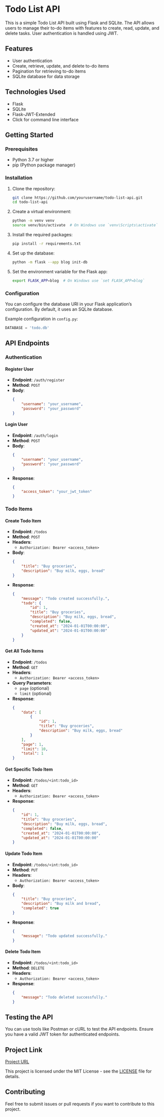 # Todo List API

This is a simple Todo List API built using Flask and SQLite. The API allows users to manage their to-do items with features to create, read, update, and delete tasks. User authentication is handled using JWT.

## Features

- User authentication
- Create, retrieve, update, and delete to-do items
- Pagination for retrieving to-do items
- SQLite database for data storage

## Technologies Used

- Flask
- SQLite
- Flask-JWT-Extended
- Click for command line interface

## Getting Started

### Prerequisites

- Python 3.7 or higher
- pip (Python package manager)

### Installation

1. Clone the repository:

   ```bash
   git clone https://github.com/yourusername/todo-list-api.git
   cd todo-list-api
   ```

2. Create a virtual environment:

   ```bash
   python -m venv venv
   source venv/bin/activate  # On Windows use `venv\Scripts\activate`
   ```

3. Install the required packages:

   ```bash
   pip install -r requirements.txt
   ```

4. Set up the database:

   ```bash
   python -m flask --app blog init-db
   ```

5. Set the environment variable for the Flask app:

   ```bash
   export FLASK_APP=blog  # On Windows use `set FLASK_APP=blog`
   ```

### Configuration

You can configure the database URI in your Flask application’s configuration. By default, it uses an SQLite database.

Example configuration in `config.py`:

```python
DATABASE = 'todo.db'
```

## API Endpoints

### Authentication

#### Register User

- **Endpoint**: `/auth/register`
- **Method**: `POST`
- **Body**: 
  ```json
  {
      "username": "your_username",
      "password": "your_password"
  }
  ```

#### Login User

- **Endpoint**: `/auth/login`
- **Method**: `POST`
- **Body**:
  ```json
  {
      "username": "your_username",
      "password": "your_password"
  }
  ```
- **Response**:
  ```json
  {
      "access_token": "your_jwt_token"
  }
  ```

### Todo Items

#### Create Todo Item

- **Endpoint**: `/todos`
- **Method**: `POST`
- **Headers**: 
  - `Authorization: Bearer <access_token>`
- **Body**:
  ```json
  {
      "title": "Buy groceries",
      "description": "Buy milk, eggs, bread"
  }
  ```
- **Response**:
  ```json
  {
      "message": "Todo created successfully.",
      "todo": {
          "id": 1,
          "title": "Buy groceries",
          "description": "Buy milk, eggs, bread",
          "completed": false,
          "created_at": "2024-01-01T00:00:00",
          "updated_at": "2024-01-01T00:00:00"
      }
  }
  ```

#### Get All Todo Items

- **Endpoint**: `/todos`
- **Method**: `GET`
- **Headers**: 
  - `Authorization: Bearer <access_token>`
- **Query Parameters**: 
  - `page` (optional)
  - `limit` (optional)
- **Response**:
  ```json
  {
      "data": [
          {
              "id": 1,
              "title": "Buy groceries",
              "description": "Buy milk, eggs, bread"
          }
      ],
      "page": 1,
      "limit": 10,
      "total": 1
  }
  ```

#### Get Specific Todo Item

- **Endpoint**: `/todos/<int:todo_id>`
- **Method**: `GET`
- **Headers**: 
  - `Authorization: Bearer <access_token>`
- **Response**:
  ```json
  {
      "id": 1,
      "title": "Buy groceries",
      "description": "Buy milk, eggs, bread",
      "completed": false,
      "created_at": "2024-01-01T00:00:00",
      "updated_at": "2024-01-01T00:00:00"
  }
  ```

#### Update Todo Item

- **Endpoint**: `/todos/<int:todo_id>`
- **Method**: `PUT`
- **Headers**: 
  - `Authorization: Bearer <access_token>`
- **Body**:
  ```json
  {
      "title": "Buy groceries",
      "description": "Buy milk and bread",
      "completed": true
  }
  ```
- **Response**:
  ```json
  {
      "message": "Todo updated successfully."
  }
  ```

#### Delete Todo Item

- **Endpoint**: `/todos/<int:todo_id>`
- **Method**: `DELETE`
- **Headers**: 
  - `Authorization: Bearer <access_token>`
- **Response**:
  ```json
  {
      "message": "Todo deleted successfully."
  }
  ```

## Testing the API

You can use tools like Postman or cURL to test the API endpoints. Ensure you have a valid JWT token for authenticated endpoints.

## Project Link
[Project URL](https://roadmap.sh/projects/todo-list-api)

This project is licensed under the MIT License - see the [LICENSE](LICENSE) file for details.

## Contributing

Feel free to submit issues or pull requests if you want to contribute to this project.

